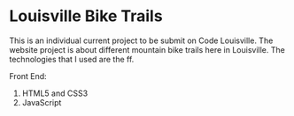 # Louisville Bike Trails
This is an individual current project to be submit on Code Louisville.
The website project is about different mountain bike trails here in Louisville.
The technologies that I used are the ff.

Front End:
1. HTML5 and CSS3
2. JavaScript
